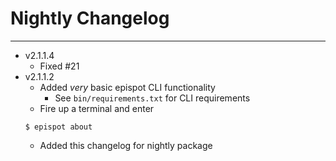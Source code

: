 # Nightly Changelog
___

- v2.1.1.4
    - Fixed #21
- v2.1.1.2
    - Added *very* basic epispot CLI functionality
      - See `bin/requirements.txt` for CLI requirements
    - Fire up a terminal and enter
    ```shell
    $ epispot about
    ```
    - Added this changelog for nightly package

